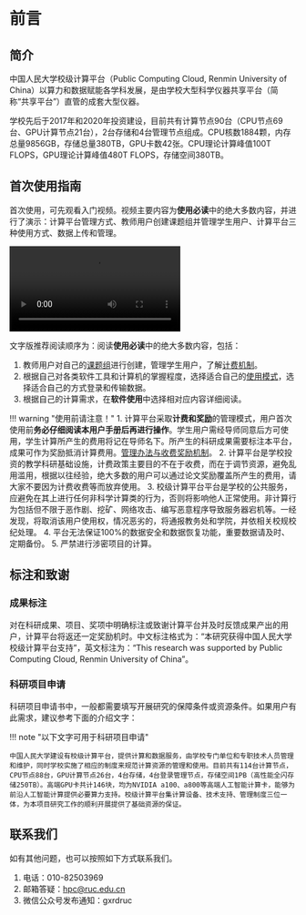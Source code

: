 # 前言

## 简介

中国人民大学校级计算平台（Public Computing Cloud, Renmin University of China）以算力和数据赋能各学科发展，是由学校大型科学仪器共享平台（简称“共享平台”）直管的成套大型仪器。

学校先后于2017年和2020年投资建设，目前共有计算节点90台（CPU节点69台、GPU计算节点21台），2台存储和4台管理节点组成。CPU核数1884颗，内存总量9856GB，存储总量380TB，GPU卡数42张。CPU理论计算峰值100T FLOPS，GPU理论计算峰值480T FLOPS，存储空间380TB。

## 首次使用指南

首次使用，可先观看入门视频。视频主要内容为**使用必读**中的绝大多数内容，并进行了演示：计算平台管理方式、教师用户创建课题组并管理学生用户、计算平台三种使用方式、数据上传和管理。

![type:video](./files/intro.mp4)

文字版推荐阅读顺序为：阅读**使用必读**中的绝大多数内容，包括：

1. 教师用户对自己的[课题组](./manual/project.md)进行创建，管理学生用户，了解[计费机制](./manual/bill.md)。
2. 根据自己对各类软件工具和计算机的掌握程度，选择适合自己的[使用模式](./manual/usage-mode.md)，选择适合自己的方式登录和传输数据。
3. 根据自己的计算需求，在**软件使用**中选择相对应内容详细阅读。

!!! warning "使用前请注意！"
    1. 计算平台采取**计费和奖励**的管理模式，用户首次使用前**务必仔细阅读本用户手册后再进行操作**。学生用户需经导师同意后方可使用，学生计算所产生的费用将记在导师名下。所产生的科研成果需要标注本平台，成果可作为奖励抵消计算费用。[管理办法与收费奖励机制](./regulation.md)。
    2. 计算平台是学校投资的教学科研基础设施，计费政策主要目的不在于收费，而在于调节资源，避免乱用滥用，根据以往经验，绝大多数的用户可以通过论文奖励覆盖所产生的费用，请大家不要因为计费收费等而放弃使用。
    3. 校级计算平台平台是学校的公共服务，应避免在其上进行任何非科学计算类的行为，否则将影响他人正常使用。非计算行为包括但不限于恶作剧、挖矿、网络攻击、编写恶意程序导致服务器宕机等。一经发现，将取消该用户使用权，情况恶劣的，将通报教务处和学院，并依相关校规校纪处理。
    4. 平台无法保证100%的数据安全和数据恢复功能，重要数据请及时、定期备份。
    5. 严禁进行涉密项目的计算。

## 标注和致谢

### 成果标注

对在科研成果、项目、奖项中明确标注或致谢计算平台并及时反馈成果产出的用户，计算平台将返还一定奖励机时。中文标注格式为：“本研究获得中国人民大学校级计算平台支持”，英文标注为：“This research was supported by Public Computing Cloud, Renmin University of China”。

### 科研项目申请

科研项目申请书中，一般都需要填写开展研究的保障条件或资源条件。如果用户有此需求，建议参考下面的介绍文字：

!!! note "以下文字可用于科研项目申请"

    中国人民大学建设有校级计算平台，提供计算和数据服务，由学校专门单位和专职技术人员管理和维护，同时学校实施了相应的制度来规范计算资源的管理和使用。目前共有114台计算节点，CPU节点88台，GPU计算节点26台，4台存储，4台登录管理节点，存储空间1PB（高性能全闪存储250TB）。高端GPU卡共计146块，均为NVIDIA a100、a800等高端人工智能计算卡，能够为前沿人工智能计算提供必要算力支持。校级计算平台集计算设备、技术支持、管理制度三位一体，为本项目研究工作的顺利开展提供了基础资源的保证。

## 联系我们

如有其他问题，也可以按照如下方式联系我们。

1. 电话：010-82503969
2. 邮箱答疑：<hpc@ruc.edu.cn>
3. 微信公众号发布通知：gxrdruc